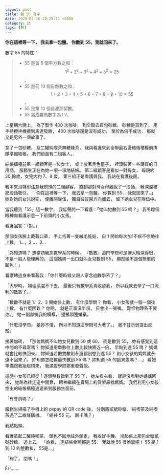 ```yaml
---
layout: post
title: 數 55_者乎
date: 2020-04-16 20:25:11 +0000
category: 誌
tags: [數]
---
```


**你在這裡等一下，
我去拿一包鹽。
你數到 55，我就回來了。**

數字 55 的特性：
>- 55 是首 5 個平方數之和：$$1^2+2^2+3^2+4^2+5^2=25$$。
>- 55 是前 10 個自然數之和：$$1+2+3+4+5+6+7+8+9+10=55$$。
>- 55 是第 10 個斐波那契數。
>- 55 寫成羅馬數字為 LV。

<!--more-->

上星期六晚上，
為了製作 400 次咖啡，
到全聯去買包砂糖。
砂糖是買到了，
用手持攪拌機攪到馬達發熱，
400 次咖啡還是沒有成功，
至於為何不成功，
那就又是另外一個故事了。

拿了一包砂糖，
及二罐純喫茶無糖綠茶，
我與看護來到全聯最右邊結帳櫃檯前排隊準備結帳，
我們前面有二組客人。

結帳櫃檯前第一組顧客是一位女士，
桌上放著黑色籃子，
裡頭裝著一些購買的日用品，
服務生正在為她一項一項地結帳。
第二組顧客是看似一對母女，
母親約 30 餘歲，女兒大約 7、8 歲。
第三組正是看護與我，
我站在看護後面。

我本來沒特別注意我前頭的二組顧客，
直到那對母女母親說了一段話，
我深深被那段話吸引。
「你在這裡等一下，
我去拿一包鹽。
你數到 55，
我就回來了。」
她對她的女兒說完，
便離開隊伍，
獨自往貨架方向離去，
留下她女兒在隊伍中。

當我聽到「55」這一數字，
我低聲問一下看護：「她叫她數到 55 嗎？」
我甩瞟個眼神向看護示意一下前頭的小女孩。

看護回答：「對。」

那個女孩臉上戴著口罩，
手上抱著一隻絨毛娃娃，
自 1 開始每次加1不疾不徐地往上數，
1...，2...，3...

「妳知道嗎？
想當初我念數學系的時候，
『數數』這門學問可是博大精深得很，
不是一般人能理解的。
這個媽媽一出口就叫女兒數到 55，
顯然她不是個簡單的腳色！」

看護轉過身來看著我：「你什麼時候又跟人家念過數學系了？」

「大學時，
物理系混不下去，
最後只有數學系肯收留我，
所以我就去學了一口流利的數數了。」

「數數不就是 1、2、3 開始往上數，
有什麼學問？
你看，
小女孩就一個一個往上數，
有什麼困難？
你啊，
就是正事沒半項，
只會出一張嘴。
難怪物理系不要你。」
她一副鄙視我的模樣，
邊搖頭邊嫌棄。

「什麼沒學問，
是妳不懂，
所以不知道這學問可大著了。」
我不甘示弱提出反駁。

接著加碼，
「那位媽媽不叫她女兒數到 50 或 60，
而是數到 55，
妳有感覺到這中間的不尋常嗎？
妳知道用單數往上數比較快將近一倍，
早點到達 55 嗎？
媽媽就會比較快回來。
妳知道若數雙數則永遠都別想到達 55？
則小女孩的媽媽就永遠不回來了。
妳知道怎麼數最快數到 55 嗎？
妳知道 55 的詭異處嗎？...」
看她準備跟我抬起槓來，
我滿腹學問鄭重發聲說。

這時小女孩已經從 1 逐個整數數到了 55 了，
她左看右看，
就是沒看到她媽媽回來，
她略為往走道中間靠，
眼神繼續在賣場上的貨架尋找媽媽。
我們利用小女孩空出的結帳櫃檯通道來到服務生面前。

「有會員嗎？」

服務生掃描了手機上的 pxpay 的 QR code 後，
分別將貳號砂糖、
純喫茶及純喫茶過了二維條碼機。
「總共 55 元，
刷卡嗎？」

我點點頭。

看護拿起二罐純喫茶，
頭也不回地往外頭走。
我收好手機，
拎起桌上那包台糖貳號砂糖，
追上去。
「妳看，
連結帳金額都是 55，
我就說 55 很詭異吧！
55 是 1 到 10 的整數和，
55是...」

「夠了，
閉嘴！」

Err.......
